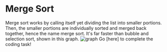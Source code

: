 # Merge Sort

Merge sort works by calling itself yet dividing the list into smaller portions. Then, the smaller portions are individually sorted and merged back together, hence the name merge sort. It's far faster than bubble and selection sort, shown in this graph.
![graph](https://github.com/haw230/the-anadromi-project/blob/pictures/s_vs_b_vs_m.png)
Go [here] to complete the coding task!
